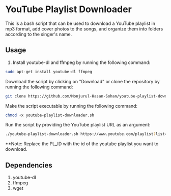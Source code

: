 # YouTube Playlist Downloader
This is a bash script that can be used to download a YouTube playlist in mp3 format, add cover photos to the songs, and organize them into folders according to the singer's name.

## Usage
1. Install youtube-dl and ffmpeg by running the following command:
```bash
sudo apt-get install youtube-dl ffmpeg
```
Download the script by clicking on "Download" or clone the repository by running the following command:

```bash
git clone https://github.com/Monjurul-Hasan-Sohan/youtube-playlist-downloader.git
```
Make the script executable by running the following command:

```bash
chmod +x youtube-playlist-downloader.sh
```

Run the script by providing the YouTube playlist URL as an argument:

```bash
./youtube-playlist-downloader.sh https://www.youtube.com/playlist?list=PL_ID
```

**Note: Replace the PL_ID with the id of the youtube playlist you want to download.

## Dependencies

1. youtube-dl
2. ffmpeg
3. wget
